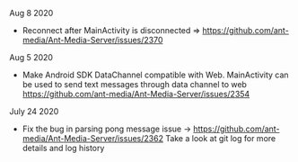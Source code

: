 Aug 8 2020
- Reconnect after MainActivity is disconnected => https://github.com/ant-media/Ant-Media-Server/issues/2370

Aug 5 2020
- Make Android SDK DataChannel compatible with Web. MainActivity can be used to send text messages through data channel to web https://github.com/ant-media/Ant-Media-Server/issues/2354

July 24 2020
- Fix the bug in parsing pong message issue -> https://github.com/ant-media/Ant-Media-Server/issues/2362
Take a look at git log for more details and log history
